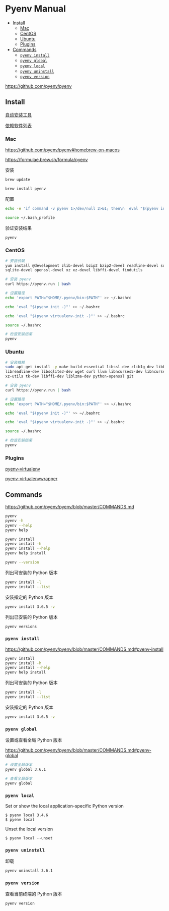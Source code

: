 <!-- #python-install -->
<!-- omit in toc -->
# Pyenv Manual

- [Install](#install)
  - [Mac](#mac)
  - [CentOS](#centos)
  - [Ubuntu](#ubuntu)
  - [Plugins](#plugins)
- [Commands](#commands)
  - [`pyenv install`](#pyenv-install)
  - [`pyenv global`](#pyenv-global)
  - [`pyenv local`](#pyenv-local)
  - [`pyenv uninstall`](#pyenv-uninstall)
  - [`pyenv version`](#pyenv-version)

<https://github.com/pyenv/pyenv>

## Install

[自动安装工具](https://github.com/pyenv/pyenv-installer)

[依赖软件列表](https://github.com/pyenv/pyenv/wiki/Common-build-problems)

### Mac

<https://github.com/pyenv/pyenv#homebrew-on-macos>

<https://formulae.brew.sh/formula/pyenv>

安装

```bash
brew update

brew install pyenv
```

配置

```bash
echo -e 'if command -v pyenv 1>/dev/null 2>&1; then\n  eval "$(pyenv init -)"\nfi' >> ~/.bash_profile

source ~/.bash_profile
```

验证安装结果

```bash
pyenv
```

### CentOS

```bash
# 安装依赖
yum install @development zlib-devel bzip2 bzip2-devel readline-devel sqlite \
sqlite-devel openssl-devel xz xz-devel libffi-devel findutils

# 安装 pyenv
curl https://pyenv.run | bash

# 设置路径
echo 'export PATH="$HOME/.pyenv/bin:$PATH"' >> ~/.bashrc

echo 'eval "$(pyenv init -)"' >> ~/.bashrc

echo 'eval "$(pyenv virtualenv-init -)"' >> ~/.bashrc

source ~/.bashrc

# 检查安装结果
pyenv
```

### Ubuntu

```bash
# 安装依赖
sudo apt-get install -y make build-essential libssl-dev zlib1g-dev libbz2-dev \
libreadline-dev libsqlite3-dev wget curl llvm libncurses5-dev libncursesw5-dev \
xz-utils tk-dev libffi-dev liblzma-dev python-openssl git

# 安装 pyenv
curl https://pyenv.run | bash

# 设置路径
echo 'export PATH="$HOME/.pyenv/bin:$PATH"' >> ~/.bashrc

echo 'eval "$(pyenv init -)"' >> ~/.bashrc

echo 'eval "$(pyenv virtualenv-init -)"' >> ~/.bashrc

source ~/.bashrc

# 检查安装结果
pyenv
```

### Plugins

[pyenv-virtualenv](https://github.com/pyenv/pyenv-virtualenv)

[pyenv-virtualenvwrapper](https://github.com/pyenv/pyenv-virtualenvwrapper)

## Commands

<https://github.com/pyenv/pyenv/blob/master/COMMANDS.md>

```bash
pyenv
pyenv -h
pyenv --help
pyenv help

pyenv install
pyenv install -h
pyenv install --help
pyenv help install
```

```bash
pyenv --version
```

列出可安装的 Python 版本

```bash
pyenv install -l
pyenv install --list
```

安装指定的 Python 版本

```bash
pyenv install 3.6.5 -v
```

列出已安装的 Python 版本

```bash
pyenv versions
```

### `pyenv install`

<https://github.com/pyenv/pyenv/blob/master/COMMANDS.md#pyenv-install>

```bash
pyenv install
pyenv install -h
pyenv install --help
pyenv help install
```

列出可安装的 Python 版本

```bash
pyenv install -l
pyenv install --list
```

安装指定的 Python 版本

```bash
pyenv install 3.6.5 -v
```

### `pyenv global`

设置或查看全局 Python 版本

<https://github.com/pyenv/pyenv/blob/master/COMMANDS.md#pyenv-global>

```bash
# 设置全局版本
pyenv global 3.6.1

# 查看全局版本
pyenv global
```

### `pyenv local`

Set or show the local application-specific Python version
```
$ pyenv local 3.4.6
$ pyenv local
```

Unset the local version
```
$ pyenv local --unset
```

### `pyenv uninstall`

卸载

```bash
pyenv uninstall 3.6.1
```

### `pyenv version`

查看当前终端的 Python 版本

```bash
pyenv version
```
